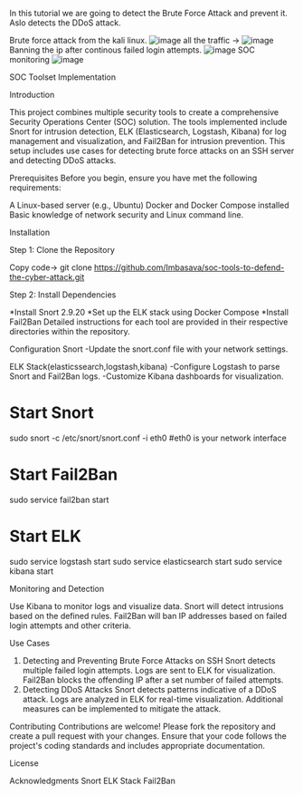 In this tutorial we are going to detect the Brute Force Attack and prevent it. Aslo detects the DDoS attack.

Brute force attack from the kali linux.
![image](https://github.com/user-attachments/assets/15d9fe27-a054-4eae-bb18-f383bf74dbed)
all the traffic ->
![image](https://github.com/user-attachments/assets/b3cb852f-b17b-435f-95b2-f9805ef7d5b7)
Banning the ip after continous failed login attempts.
![image](https://github.com/user-attachments/assets/ea1c9f3f-4aeb-4aff-a364-f18f32404613)
SOC monitoring
![image](https://github.com/user-attachments/assets/ae9e2b7f-a259-42b9-9de1-998fd7ff0c42)


SOC Toolset Implementation

Introduction

This project combines multiple security tools to create a comprehensive Security Operations Center (SOC) solution. The tools implemented include Snort for intrusion detection, ELK (Elasticsearch, Logstash, Kibana) for log management and visualization, and Fail2Ban for intrusion prevention. This setup includes use cases for detecting brute force attacks on an SSH server and detecting DDoS attacks.

Prerequisites
Before you begin, ensure you have met the following requirements:

A Linux-based server (e.g., Ubuntu)
Docker and Docker Compose installed
Basic knowledge of network security and Linux command line.

Installation

Step 1: Clone the Repository

Copy code->
git clone https://github.com/Imbasava/soc-tools-to-defend-the-cyber-attack.git


Step 2: Install Dependencies

  *Install Snort 2.9.20
  *Set up the ELK stack using Docker Compose
  *Install Fail2Ban
Detailed instructions for each tool are provided in their respective directories within the repository.

Configuration
Snort
 -Update the snort.conf file with your network settings.

ELK Stack(elasticssearch,logstash,kibana)
 -Configure Logstash to parse Snort and Fail2Ban logs.
 -Customize Kibana dashboards for visualization.

# Start Snort 
sudo snort -c /etc/snort/snort.conf -i eth0     #eth0 is your network interface
# Start Fail2Ban
sudo service fail2ban start
# Start ELK
sudo service logstash start
sudo service elasticsearch start
sudo service kibana start

Monitoring and Detection

Use Kibana to monitor logs and visualize data.
Snort will detect intrusions based on the defined rules.
Fail2Ban will ban IP addresses based on failed login attempts and other criteria.

Use Cases
1. Detecting and Preventing Brute Force Attacks on SSH
Snort detects multiple failed login attempts.
Logs are sent to ELK for visualization.
Fail2Ban blocks the offending IP after a set number of failed attempts.
2. Detecting DDoS Attacks
Snort detects patterns indicative of a DDoS attack.
Logs are analyzed in ELK for real-time visualization.
Additional measures can be implemented to mitigate the attack.

Contributing
Contributions are welcome! Please fork the repository and create a pull request with your changes. Ensure that your code follows the project's coding standards and includes appropriate documentation.

License


Acknowledgments
Snort
ELK Stack
Fail2Ban
